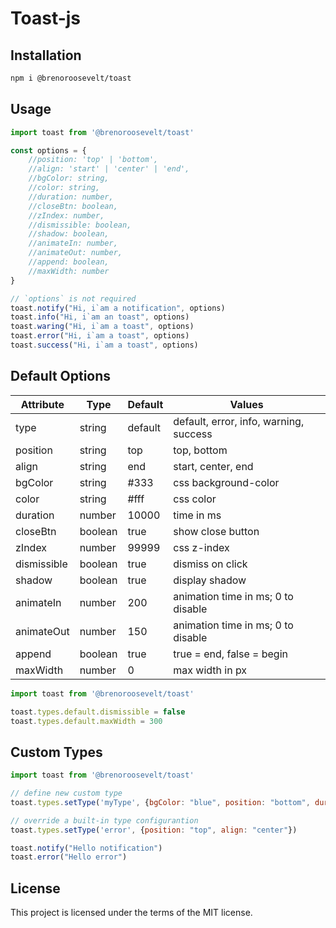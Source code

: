 # Toast-js

## Installation
```bash
npm i @brenoroosevelt/toast
```

## Usage
```js
import toast from '@brenoroosevelt/toast'

const options = {
    //position: 'top' | 'bottom',
    //align: 'start' | 'center' | 'end',
    //bgColor: string,
    //color: string,
    //duration: number,
    //closeBtn: boolean,
    //zIndex: number,
    //dismissible: boolean,
    //shadow: boolean,
    //animateIn: number,
    //animateOut: number,
    //append: boolean,
    //maxWidth: number
}

// `options` is not required
toast.notify("Hi, i`am a notification", options) 
toast.info("Hi, i`am an toast", options)
toast.waring("Hi, i`am a toast", options)
toast.error("Hi, i`am a toast", options)
toast.success("Hi, i`am a toast", options)
```

## Default Options
| Attribute   | Type    | Default | Values                                 |
|-------------|---------|---------|----------------------------------------|
| type        | string  | default | default, error, info, warning, success |
| position    | string  | top     | top, bottom                            |
| align       | string  | end     | start, center, end                     |
| bgColor     | string  | #333    | css background-color                   |
| color       | string  | #fff    | css color                              |
| duration    | number  | 10000   | time in ms                             |
| closeBtn    | boolean | true    | show close button                      |
| zIndex      | number  | 99999   | css z-index                            |
| dismissible | boolean | true    | dismiss on click                       |
| shadow      | boolean | true    | display shadow                         |
| animateIn   | number  | 200     | animation time in ms; 0 to disable     |
| animateOut  | number  | 150     | animation time in ms; 0 to disable     |
| append      | boolean | true    | true = end, false = begin              |
| maxWidth    | number  | 0       | max width in px                        |

```js
import toast from '@brenoroosevelt/toast'

toast.types.default.dismissible = false
toast.types.default.maxWidth = 300
```

## Custom Types
```js
import toast from '@brenoroosevelt/toast'

// define new custom type
toast.types.setType('myType', {bgColor: "blue", position: "bottom", duration: 3000})

// override a built-in type configurantion
toast.types.setType('error', {position: "top", align: "center"})

toast.notify("Hello notification")
toast.error("Hello error")
```
## License
This project is licensed under the terms of the MIT license.

